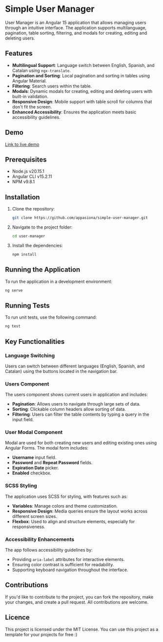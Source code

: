 
# Simple User Manager

User Manager is an Angular 15 application that allows managing users through an intuitive interface. The application supports multilanguage, pagination, table sorting, filtering, and modals for creating, editing and deleting users.

## Features

- **Multilingual Support**: Language switch between English, Spanish, and Catalan using `ngx-translate`.
- **Pagination and Sorting**: Local pagination and sorting in tables using Angular Material.
- **Filtering**: Search users within the table.
- **Modals**: Dynamic modals for creating, editing and deleting users with built-in validation.
- **Responsive Design**: Mobile support with table scroll for columns that don't fit the screen.
- **Enhanced Accessibility**: Ensures the application meets basic accessibility guidelines.

## Demo

[Link to live demo](https://appasiona.github.io/simple-user-manager/) 

## Prerequisites

- Node.js v20.15.1
- Angular CLI v15.2.11
- NPM v9.8.1

## Installation

1. Clone the repository:
    ```bash
    git clone https://github.com/appasiona/simple-user-manager.git
    ```
2. Navigate to the project folder:
    ```bash
    cd user-manager
    ```
3. Install the dependencies:
    ```bash
    npm install
    ```

## Running the Application

To run the application in a development environment:

```bash
ng serve
```

## Running Tests

To run unit tests, use the following command:

```bash
ng test
```

## Key Functionalities

### Language Switching
Users can switch between different languages (English, Spanish, and Catalan) using the buttons located in the navigation bar.

### Users Component
The users component shows current users in application and includes:
- **Pagination**: Allows users to navigate through large sets of data.
- **Sorting**: Clickable column headers allow sorting of data.
- **Filtering**: Users can filter the table contents by typing a query in the input field.

### User Modal Component
Modal are used for both creating new users and editing existing ones using Angular Forms. The modal form includes:
- **Username** input field.
- **Password** and **Repeat Password** fields.
- **Expiration Date** picker.
- **Enabled** checkbox.

### SCSS Styling
The application uses SCSS for styling, with features such as:
- **Variables**: Manage colors and theme customization.
- **Responsive Design**: Media queries ensure the layout works across different screen sizes.
- **Flexbox**: Used to align and structure elements, especially for responsiveness.
  
### Accessibility Enhancements
The app follows accessibility guidelines by:
- Providing `aria-label` attributes for interactive elements.
- Ensuring color contrast is sufficient for readability.
- Supporting keyboard navigation throughout the interface.

## Contributions

If you'd like to contribute to the project, you can fork the repository, make your changes, and create a pull request. All contributions are welcome.


## Licence

This project is licensed under the MIT License. You can use this project as a template for your projects for free :)

